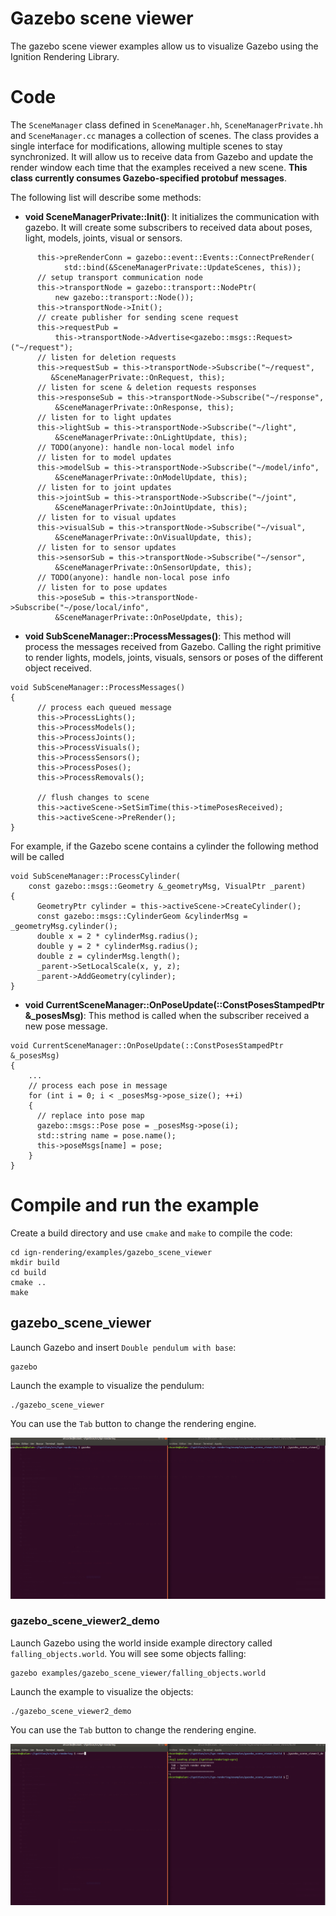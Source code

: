 # Gazebo scene viewer

The gazebo scene viewer examples allow us to visualize Gazebo using the Ignition Rendering Library.

# Code

The `SceneManager` class defined in `SceneManager.hh`, `SceneManagerPrivate.hh` and `SceneManager.cc` manages a collection of scenes. The class provides a single interface for modifications, allowing multiple scenes to stay synchronized. It will allow us to receive data from Gazebo and update the render window each time that the examples received a new scene. **This class currently consumes Gazebo-specified protobuf messages**.

The following list will describe some methods:

 - **void SceneManagerPrivate::Init()**: It initializes the communication with gazebo. It will create some subscribers to received data about poses, light, models, joints, visual or sensors.
```{.cpp}
      this->preRenderConn = gazebo::event::Events::ConnectPreRender(
            std::bind(&SceneManagerPrivate::UpdateScenes, this));
      // setup transport communication node
      this->transportNode = gazebo::transport::NodePtr(
          new gazebo::transport::Node());
      this->transportNode->Init();
      // create publisher for sending scene request
      this->requestPub =
          this->transportNode->Advertise<gazebo::msgs::Request>("~/request");
      // listen for deletion requests
      this->requestSub = this->transportNode->Subscribe("~/request",
         &SceneManagerPrivate::OnRequest, this);
      // listen for scene & deletion requests responses
      this->responseSub = this->transportNode->Subscribe("~/response",
          &SceneManagerPrivate::OnResponse, this);
      // listen for to light updates
      this->lightSub = this->transportNode->Subscribe("~/light",
          &SceneManagerPrivate::OnLightUpdate, this);
      // TODO(anyone): handle non-local model info
      // listen for to model updates
      this->modelSub = this->transportNode->Subscribe("~/model/info",
          &SceneManagerPrivate::OnModelUpdate, this);
      // listen for to joint updates
      this->jointSub = this->transportNode->Subscribe("~/joint",
          &SceneManagerPrivate::OnJointUpdate, this);
      // listen for to visual updates
      this->visualSub = this->transportNode->Subscribe("~/visual",
          &SceneManagerPrivate::OnVisualUpdate, this);
      // listen for to sensor updates
      this->sensorSub = this->transportNode->Subscribe("~/sensor",
          &SceneManagerPrivate::OnSensorUpdate, this);
      // TODO(anyone): handle non-local pose info
      // listen for to pose updates
      this->poseSub = this->transportNode->Subscribe("~/pose/local/info",
          &SceneManagerPrivate::OnPoseUpdate, this);
```

 - **void SubSceneManager::ProcessMessages()**: This method will process the messages received from Gazebo. Calling the right primitive to render lights, models, joints, visuals, sensors or poses of the different object received.
```{.cpp}
void SubSceneManager::ProcessMessages()
{
      // process each queued message
      this->ProcessLights();
      this->ProcessModels();
      this->ProcessJoints();
      this->ProcessVisuals();
      this->ProcessSensors();
      this->ProcessPoses();
      this->ProcessRemovals();

      // flush changes to scene
      this->activeScene->SetSimTime(this->timePosesReceived);
      this->activeScene->PreRender();
}
```
 For example, if the Gazebo scene contains a cylinder the following method will be called
```{.cpp}
void SubSceneManager::ProcessCylinder(
    const gazebo::msgs::Geometry &_geometryMsg, VisualPtr _parent)
{
      GeometryPtr cylinder = this->activeScene->CreateCylinder();
      const gazebo::msgs::CylinderGeom &cylinderMsg = _geometryMsg.cylinder();
      double x = 2 * cylinderMsg.radius();
      double y = 2 * cylinderMsg.radius();
      double z = cylinderMsg.length();
      _parent->SetLocalScale(x, y, z);
      _parent->AddGeometry(cylinder);
}
```

 - **void CurrentSceneManager::OnPoseUpdate(::ConstPosesStampedPtr &_posesMsg)**: This method is called when the subscriber received a new pose message.
```
void CurrentSceneManager::OnPoseUpdate(::ConstPosesStampedPtr &_posesMsg)
{
    ...
    // process each pose in message
    for (int i = 0; i < _posesMsg->pose_size(); ++i)
    {
      // replace into pose map
      gazebo::msgs::Pose pose = _posesMsg->pose(i);
      std::string name = pose.name();
      this->poseMsgs[name] = pose;
    }
}
```

# Compile and run the example

Create a build directory and use `cmake` and `make` to compile the code:

```{.sh}
cd ign-rendering/examples/gazebo_scene_viewer
mkdir build
cd build
cmake ..
make
```

## gazebo_scene_viewer

Launch Gazebo and insert `Double pendulum with base`:

```{.sh}
gazebo
```

Launch the example to visualize the pendulum:

```{.sh}
./gazebo_scene_viewer
```

You can use the `Tab` button to change the rendering engine.

![](img/gazebo_scene_viewer.gif)

### gazebo_scene_viewer2_demo

Launch Gazebo using the world inside example directory called `falling_objects.world`. You will see some objects falling:

```{.sh}
gazebo examples/gazebo_scene_viewer/falling_objects.world
```

Launch the example to visualize the objects:

```{.sh}
./gazebo_scene_viewer2_demo
```

You can use the `Tab` button to change the rendering engine.

![](img/gazebo_scene_viewer2_demo.gif)
